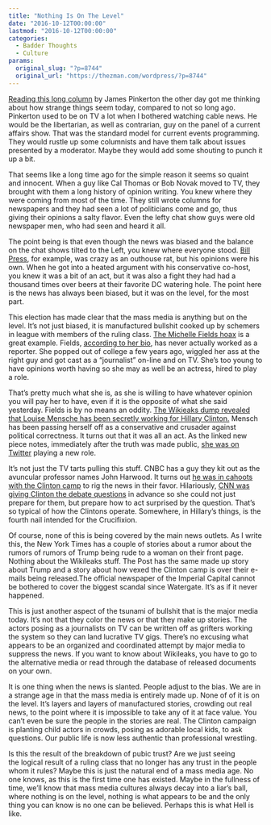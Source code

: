 ```yaml
---
title: "Nothing Is On The Level"
date: "2016-10-12T00:00:00"
lastmod: "2016-10-12T00:00:00"
categories:
  - Badder Thoughts
  - Culture
params:
  original_slug: "?p=8744"
  original_url: "https://thezman.com/wordpress/?p=8744"
---
```


[Reading this long
column](http://www.breitbart.com/big-government/2016/10/11/the-october-surprises-donald-trump-and-mike-pence-remind-us-that-this-is-a-change-election/)
by James Pinkerton the other day got me thinking about how strange
things seem today, compared to not so long ago. Pinkerton used to be on
TV a lot when I bothered watching cable news. He would be the
libertarian, as well as contrarian, guy on the panel of a current
affairs show. That was the standard model for current events
programming. They would rustle up some columnists and have them talk
about issues presented by a moderator. Maybe they would add some
shouting to punch it up a bit.

That seems like a long time ago for the simple reason it seems so quaint
and innocent. When a guy like Cal Thomas or Bob Novak moved to TV, they
brought with them a long history of opinion writing. You knew where they
were coming from most of the time. They still wrote columns for
newspapers and they had seen a lot of politicians come and go, thus
giving their opinions a salty flavor. Even the lefty chat show guys were
old newspaper men, who had seen and heard it all.

The point being is that even though the news was biased and the balance
on the chat shows tilted to the Left, you knew where everyone
stood. <a href="https://en.wikipedia.org/wiki/Bill_Press" target="_blank">Bill
Press</a>, for example, was crazy as an outhouse rat, but his opinions
were his own. When he got into a heated argument with his conservative
co-host, you knew it was a bit of an act, but it was also a fight they
had had a thousand times over beers at their favorite DC watering hole.
The point here is the news has always been biased, but it was on the
level, for the most part.

This election has made clear that the mass media is anything but on the
level. It’s not just biased, it is manufactured bullshit cooked up by
schemers in league with members of the ruling class. <a
href="http://www.thegatewaypundit.com/2016/06/watch-hoaxer-michelle-fields-walks-off-interview-wrongly-claims-quotes-not-book-video/"
target="_blank">The Michelle Fields hoax</a> is a great example. Fields,
<a href="https://en.wikipedia.org/wiki/Michelle_Fields"
target="_blank">according to her bio</a>, has never actually worked as a
reporter. She popped out of college a few years ago, wiggled her ass at
the right guy and got cast as a “journalist” on-line and on TV. She’s
too young to have opinions worth having so she may as well be an
actress, hired to play a role.

That’s pretty much what she is, as she is willing to have whatever
opinion you will pay her to have, even if it is the opposite of what she
said yesterday. Fields is by no means an oddity. <a
href="http://www.breitbart.com/2016-presidential-race/2016/10/12/revealed-conservative-blogger-louis-mensch-working-hillary-campaign/"
target="_blank">The Wikieaks dump revealed that Louise Mensche has been
secretly working for Hillary Clinton.</a> Mensch has been passing
herself off as a conservative and crusader against political
correctness. It turns out that it was all an act. As the linked new
piece notes, immediately after the truth was made public, [she was on
Twitter](https://twitter.com/LouiseMensch) playing a new role.

It’s not just the TV tarts pulling this stuff. CNBC has a guy they kit
out as the avuncular professor names John Harwood. It turns out <a
href="http://dailycaller.com/2016/10/11/nytcnbcs-john-harwood-advises-clinton-campaign-gloats-about-provoking-trump-at-debate/"
target="_blank">he was in cahoots with the Clinton camp</a> to rig the
news in their favor. Hilariously, <a
href="http://www.politico.com/blogs/on-media/2016/10/roland-martin-cnn-email-donna-brazile-wikileaks-229673"
target="_blank">CNN was giving Clinton the debate questions</a> in
advance so she could not just prepare for them, but prepare how to act
surprised by the question. That’s so typical of how the Clintons
operate. Somewhere, in Hillary’s things, is the fourth nail intended for
the Crucifixion.

Of course, none of this is being covered by the main news outlets. As I
write this, the New York Times has a couple of stories about a rumor
about the rumors of rumors of Trump being rude to a woman on their front
page. Nothing about the Wikileaks stuff. The Post has the same made up
story about Trump and a story about how vexed the Clinton camp is over
their e-mails being released.The official newspaper of the Imperial
Capital cannot be bothered to cover the biggest scandal since Watergate.
It’s as if it never happened.

This is just another aspect of the tsunami of bullshit that is the major
media today. It’s not that they color the news or that they make up
stories. The actors posing as a journalists on TV can be written off as
grifters working the system so they can land lucrative TV gigs. There’s
no excusing what appears to be an organized and coordinated attempt by
major media to suppress the news. If you want to know about Wikileaks,
you have to go to the alternative media or read through the database of
released documents on your own.

It is one thing when the news is slanted. People adjust to the bias. We
are in a strange age in that the mass media is entirely made up. None of
of it is on the level. It’s layers and layers of manufactured stories,
crowding out real news, to the point where it is impossible to take any
of it at face value. You can’t even be sure the people in the stories
are real. The Clinton campaign is planting child actors in crowds,
posing as adorable local kids, to ask questions. Our public life is now
less authentic than professional wrestling.

Is this the result of the breakdown of pubic trust? Are we just seeing
the logical result of a ruling class that no longer has any trust in the
people whom it rules? Maybe this is just the natural end of a mass media
age. No one knows, as this is the first time one has existed. Maybe in
the fullness of time, we’ll know that mass media cultures always decay
into a liar’s ball, where nothing is on the level, nothing is what
appears to be and the only thing you can know is no one can be believed.
Perhaps this is what Hell is like.
